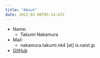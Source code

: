```yaml
---
title: "About"
date: 2022-03-06T05:14:47Z
---
```


* Name:
    - Takumi Nakamura
* Mail:
    - nakamura.takumi.nk4 [at] is.naist.jp
* [GitHub](https://github.com/xi-xi)

